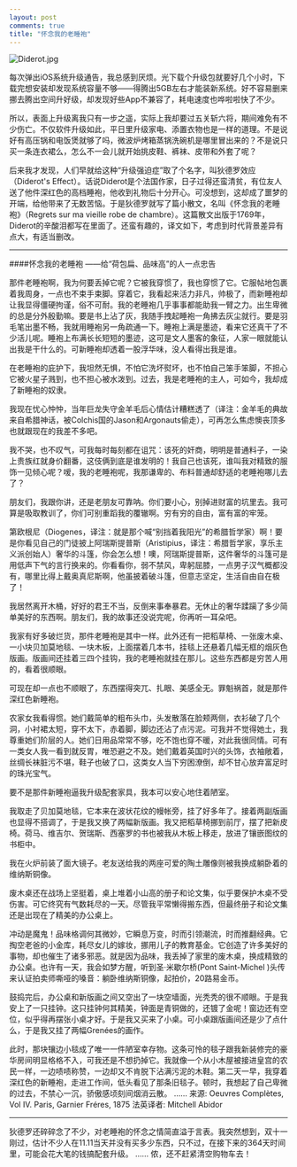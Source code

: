 ```yaml
---
layout: post
comments: true
title: "怀念我的老睡袍"
---
```


![Diderot.jpg](http://upload-images.jianshu.io/upload_images/19585-5c26d9a23a8f61d2.jpg)

每次弹出iOS系统升级通告，我总感到厌烦。光下载个升级包就要好几个小时，下载完想安装却发现系统容量不够——得腾出5GB左右才能装新系统。好不容易删来挪去腾出空间升好级，却发现好些App不兼容了，耗电速度也哗啦啦快了不少。

所以，表面上升级离我只有一步之遥，实际上我却要过五关斩六将，期间难免有不少伤亡。不仅软件升级如此，平日里升级家电、添置衣物也是一样的道理。不是说好有高压锅和电饭煲就够了吗，微波炉烤箱蒸锅洗碗机是哪里冒出来的？不是说只买一条连衣裙么，怎么不一会儿就开始挑皮鞋、裤袜、皮带和外套了呢？

后来我才发现，人们早就给这种“升级强迫症”取了个名字，叫狄德罗效应（Diderot's Effect）。话说Diderot是个法国作家，日子过得还蛮清贫，有位友人送了他件深红色的高档睡袍，他收到礼物后十分开心。可没想到，这却成了噩梦的开端，给他带来了无数苦恼。于是狄德罗就写了篇小散文，名叫《怀念我的老睡袍》（Regrets sur ma vieille robe de chambre）。这篇散文出版于1769年，Diderot的辛酸泪都写在里面了。还蛮有趣的，译文如下，考虑到时代背景差异有点大，有适当删改。

***

####怀念我的老睡袍
——给“荷包扁、品味高”的人一点忠告

那件老睡袍啊，我为何要丢掉它呢？它被我穿惯了，我也穿惯了它。它服帖地包裹着我周身，一点也不束手束脚。穿着它，我看起来活力非凡，帅极了，而新睡袍却让我显得僵硬拘谨，俗不可耐。我的老睡袍几乎事事都能助我一臂之力。出生卑微的总是分外殷勤嘛。要是书上沾了灰，我随手拽起睡袍一角拂去灰尘就行。要是羽毛笔出墨不畅，我就用睡袍另一角疏通一下。睡袍上满是墨迹，看来它还真干了不少活儿呢。睡袍上布满长长短短的墨迹，这可是文人墨客的象征，人家一眼就能认出我是干什么的。可新睡袍却透着一股浮华味，没人看得出我是谁。

在老睡袍的庇护下，我坦然无惧，不怕它洗坏熨坏，也不怕自己笨手笨脚，不担心它被火星子溅到，也不担心被水泼到。过去，我是老睡袍的主人，可如今，我却成了新睡袍的奴隶。

我现在忧心忡忡，当年巨龙失守金羊毛后心情估计糟糕透了（译注：金羊毛的典故来自希腊神话，被Colchis国的Jason和Argonauts偷走），可再怎么焦虑懊丧顶多也就跟现在的我差不多吧。

我不哭，也不叹气，可我每时每刻都在诅咒：该死的奸商，明明是普通料子，一染上贵族红就身价翻番，这伎俩到底是谁发明的！我自己也该死，谁叫我对精致的服饰一见倾心呢？嗳，我的老睡袍呢，我那谦卑的、布料普通却舒适的老睡袍哪儿去了？

朋友们，我跟你讲，还是老朋友可靠呐。你们要小心，别掉进财富的坑里去。我可算是吸取教训了，你们可别重蹈我的覆辙啊。穷有穷的自由，富有富的牢笼。

第欧根尼（Diogenes，译注：就是那个喊“别挡着我阳光”的希腊哲学家）啊！要是你看见自己的门徒披上阿瑞斯提普斯（Aristipius，译注：希腊哲学家，享乐主义派创始人）奢华的斗篷，你会怎么想！噢，阿瑞斯提普斯，这件奢华的斗篷可是用低声下气的言行换来的。你看看你，弱不禁风，卑躬屈膝，一点男子汉气概都没有，哪里比得上戴奥真尼斯啊，他虽披着破斗篷，但意志坚定，生活自由自在极了！

我居然离开木桶，好好的君王不当，反倒来事奉暴君。无休止的奢华蹂躏了多少简单美好的东西啊。朋友们，我的故事还没说完呢，你再听一耳朵吧。

我家有好多破烂货，那件老睡袍是其中一样。此外还有一把稻草椅、一张废木桌、一小块贝加莫地毯、一块木板，上面摆着几本书，挂毯上还悬着几幅无框的烟灰色版画。版画间还挂着三四个挂钩，我的老睡袍就挂在那儿。这些东西都是穷苦人用的，看着很顺眼。

可现在却一点也不顺眼了，东西摆得突兀、扎眼、美感全无。罪魁祸首，就是那件深红色新睡袍。

农家女我看得惯。她们戴简单的粗布头巾，头发散落在脸颊两侧，衣衫破了几个洞，小衬裙太短，穿不太下，赤着脚，脚边还沾了点污泥。可我并不觉得她土，我尊重她们阶层的人。她们日用品常常不够，吃不饱也穿不暖，对此我很同情。可有一类女人我一看到就反胃，唯恐避之不及。她们戴着英国时兴的头饰，衣袖敞着，丝绸长袜脏污不堪，鞋子也破了口，这类女人当下穷困潦倒，却不甘心放弃富足时的珠光宝气。

要不是那件新睡袍逼我升级配套家具，我本可以安心地住着陋室。

我取走了贝加莫地毯，它本来在波状花纹的幔帐旁，挂了好多年了。接着两副版画也显得不搭调了，于是我又换了两幅新版画。我又把稻草椅挪到前厅，摆了把新皮椅。荷马、维吉尔、贺瑞斯、西塞罗的书也被我从木板上移走，放进了镶嵌图纹的书柜中。

我在火炉前装了面大镜子。老友送给我的两座可爱的陶土雕像则被我换成躺卧着的维纳斯铜像。

废木桌还在战场上坚挺着，桌上堆着小山高的册子和论文集，似乎要保护木桌不受伤害。可它终究有气数耗尽的一天。尽管我平常懒得搬东西，但最终册子和论文集还是出现在了精美的办公桌上。

冲动是魔鬼！品味格调何其微妙，它瞬息万变，时而引领潮流，时而推翻经典。它掏空老爸的小金库，耗尽女儿的嫁妆，挪用儿子的教育基金。它创造了许多美好的事物，却也催生了诸多邪恶。就是因为品味，我丢掉了家里的废木桌，换成精致的办公桌。也许有一天，我会如梦方醒，听到圣·米歇尔桥(Pont Saint-Michel )头传来认证拍卖师嘶哑的嗓音：躺卧维纳斯铜像，起拍价，20路易金币。

鼓捣完后，办公桌和新版画之间又空出了一块空墙面，光秃秃的很不顺眼。于是我安上了一只挂钟。这只挂钟何其精美，钟面是青铜做的，还镀了金呢！窗边还有空位，似乎得再摆张小桌才好。于是我又买来了小桌。可小桌跟版画间还是少了点什么，于是我又挂了两幅Grenées的画作。

此时，那块镶边小毯成了唯一一件陋室幸存物。这条可怜的毯子跟我新装修完的豪华房间明显格格不入，可我还是不想扔掉它。我就像一个从小木屋被接进皇宫的农民一样，一边啧啧称赞，一边却又不肯脱下沾满污泥的木鞋。第二天一早，我穿着深红色的新睡袍，走进工作间，低头看见了那条旧毯子。顿时，我想起了自己卑微的过去，不禁心一沉，骄傲感顷刻间烟消云散。
……
来源: Oeuvres Complètes, Vol IV. Paris, Garnier Fréres, 1875
法英译者: Mitchell Abidor
***

狄德罗还碎碎念了不少，对老睡袍的怀念之情简直溢于言表。我突然想到，双十一刚过，估计不少人在11.11当天并没有买多少东西，只不过，在接下来的364天时间里，可能会花大笔的钱搞配套升级。
……
侬，还不赶紧清空购物车去！

